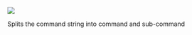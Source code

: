 ﻿
![](https://lh6.googleusercontent.com/TsksO2UPW6L-DivNHw8Rebvi4F9p0OHmfy6jmBJHrciOKbJ5cMqeF7mxLwfudlqet_9R1JOUrdZLddamMOWpz0gbfjR-3fYYgKyOO-dErAiRWrEfVRqOFVO64QLXaiLWlzte9ukD)

Splits the command string into command and sub-command

